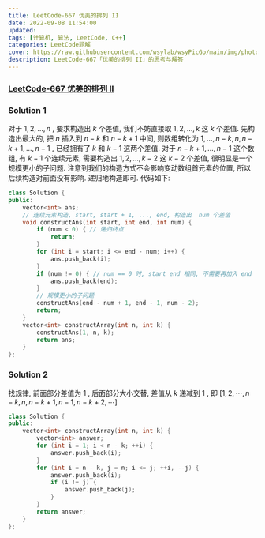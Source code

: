 ```yaml
---
title: LeetCode-667 优美的排列 II 
date: 2022-09-08 11:54:00
updated:
tags: [计算机, 算法, LeetCode, C++]
categories: LeetCode题解
cover: https://raw.githubusercontent.com/wsylab/wsyPicGo/main/img/photo-1429081172764-c0ee67ab9afd
description: LeetCode-667「优美的排列 II」的思考与解答
---
```

### [LeetCode-667 优美的排列 II](https://leetcode.cn/problems/beautiful-arrangement-ii/)

### Solution 1
对于 $1, 2, ..., n$ , 要求构造出 $k$ 个差值, 我们不妨直接取 $1, 2, ..., k$ 这 $k$ 个差值. 先构造出最大的, 把 $n$ 插入到 $n - k$ 和 $n - k + 1$ 中间, 则数组转化为 $1, ..., n - k, n, n - k + 1, ..., n - 1$ , 已经拥有了 $k$ 和 $k - 1$ 这两个差值. 对于 $n - k + 1, ..., n - 1$ 这个数组, 有 $k - 1$ 个连续元素, 需要构造出 $1, 2, ..., k - 2$ 这 $k - 2$ 个差值, 很明显是一个规模更小的子问题. 注意到我们的构造方式不会影响变动数组首元素的位置, 所以后续构造对前面没有影响. 递归地构造即可.
代码如下:
```C++
class Solution {
public:
    vector<int> ans;
    // 连续元素构造, start, start + 1, ..., end, 构造出  num 个差值
    void constructAns(int start, int end, int num) {
        if (num < 0) { // 递归终点
            return; 
        }
        for (int i = start; i <= end - num; i++) {
            ans.push_back(i);
        }
        if (num != 0) { // num == 0 时, start end 相同, 不需要再加入 end
            ans.push_back(end);
        }
        // 规模更小的子问题
        constructAns(end - num + 1, end - 1, num - 2);
        return;
    }
    vector<int> constructArray(int n, int k) {
        constructAns(1, n, k);
        return ans;
    }
};
```

### Solution 2
找规律, 前面部分差值为 $1$ , 后面部分大小交替, 差值从 $k$ 递减到 $1$ , 即 $[1, 2, ⋯, n−k, n, n−k+1, n−1, n−k+2, ⋯]$
```C++
class Solution {
public:
    vector<int> constructArray(int n, int k) {
        vector<int> answer;
        for (int i = 1; i < n - k; ++i) {
            answer.push_back(i);
        }
        for (int i = n - k, j = n; i <= j; ++i, --j) {
            answer.push_back(i);
            if (i != j) {
                answer.push_back(j);
            }
        }
        return answer;
    }
};
```
